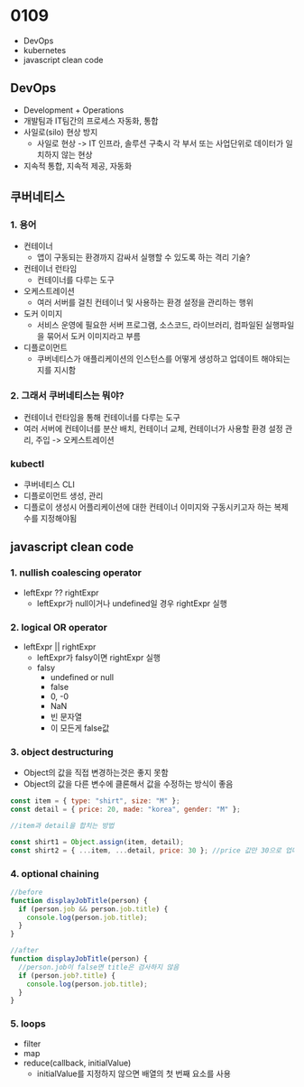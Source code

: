 # 0109

- DevOps
- kubernetes
- javascript clean code

## DevOps

- Development + Operations
- 개발팀과 IT팀간의 프로세스 자동화, 통합
- 사일로(silo) 현상 방지
  - 사일로 현상 -> IT 인프라, 솔루션 구축시 각 부서 또는 사업단위로 데이터가 일치하지 않는 현상
- 지속적 통합, 지속적 제공, 자동화

## 쿠버네티스

### 1. 용어

- 컨테이너
  - 앱이 구동되는 환경까지 감싸서 실행할 수 있도록 하는 격리 기술?
- 컨테이너 런타임
  - 컨테이너를 다루는 도구
- 오케스트레이션
  - 여러 서버를 걸친 컨테이너 및 사용하는 환경 설정을 관리하는 행위
- 도커 이미지
  - 서비스 운영에 필요한 서버 프로그램, 소스코드, 라이브러리, 컴파일된 실행파일을 묶어서 도커 이미지라고 부름
- 디플로이먼트
  - 쿠버네티스가 애플리케이션의 인스턴스를 어떻게 생성하고 업데이트 해야되는지를 지시함

### 2. 그래서 쿠버네티스는 뭐야?

- 컨테이너 런타임을 통해 컨테이너를 다루는 도구
- 여러 서버에 컨테이너를 분산 배치, 컨테이너 교체, 컨테이너가 사용할 환경 설정 관리, 주입 -> 오케스트레이션

### kubectl

- 쿠버네티스 CLI
- 디플로이먼트 생성, 관리
- 디플로이 생성시 어플리케이션에 대한 컨테이너 이미지와 구동시키고자 하는 복제 수를 지정해야됨

## javascript clean code

### 1. nullish coalescing operator

- leftExpr ?? rightExpr
  - leftExpr가 null이거나 undefined일 경우 rightExpr 실행

### 2. logical OR operator

- leftExpr || rightExpr
  - leftExpr가 falsy이면 rightExpr 실행
  - falsy
    - undefined or null
    - false
    - 0, -0
    - NaN
    - 빈 문자열
    - 이 모든게 false값

### 3. object destructuring

- Object의 값을 직접 변경하는것은 좋지 못함
- Object의 값을 다른 변수에 클론해서 값을 수정하는 방식이 좋음

```javascript
const item = { type: "shirt", size: "M" };
const detail = { price: 20, made: "korea", gender: "M" };

//item과 detail을 합치는 방법

const shirt1 = Object.assign(item, detail);
const shirt2 = { ...item, ...detail, price: 30 }; //price 값만 30으로 업데이트
```

### 4. optional chaining

```javascript
//before
function displayJobTitle(person) {
  if (person.job && person.job.title) {
    console.log(person.job.title);
  }
}

//after
function displayJobTitle(person) {
  //person.job이 false면 title은 검사하지 않음
  if (person.job?.title) {
    console.log(person.job.title);
  }
}
```

### 5. loops

- filter
- map
- reduce(callback, initialValue)
  - initialValue를 지정하지 않으면 배열의 첫 번째 요소를 사용
